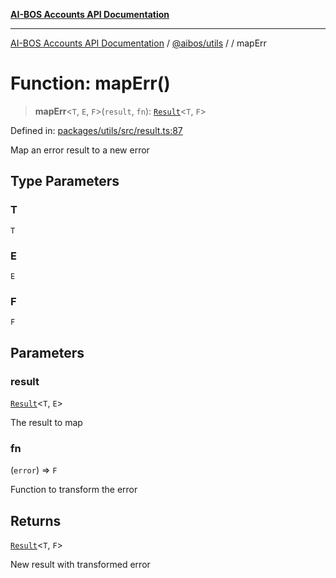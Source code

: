 [**AI-BOS Accounts API Documentation**](../../../README.md)

***

[AI-BOS Accounts API Documentation](../../../README.md) / [@aibos/utils](../README.md) / [](../README.md) / mapErr

# Function: mapErr()

> **mapErr**\<`T`, `E`, `F`\>(`result`, `fn`): [`Result`](../type-aliases/Result.md)\<`T`, `F`\>

Defined in: [packages/utils/src/result.ts:87](https://github.com/pohlai88/accounts/blob/48103fb36d28b2b9bfb33472b6de2f719773cde9/packages/utils/src/result.ts#L87)

Map an error result to a new error

## Type Parameters

### T

`T`

### E

`E`

### F

`F`

## Parameters

### result

[`Result`](../type-aliases/Result.md)\<`T`, `E`\>

The result to map

### fn

(`error`) => `F`

Function to transform the error

## Returns

[`Result`](../type-aliases/Result.md)\<`T`, `F`\>

New result with transformed error
